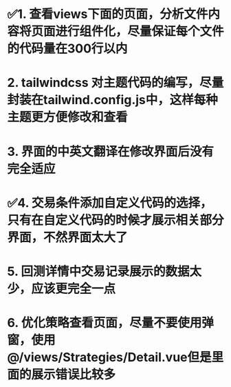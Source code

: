 # ✅1. 查看views下面的页面，分析文件内容将页面进行组件化，尽量保证每个文件的代码量在300行以内
# 2. tailwindcss 对主题代码的编写，尽量封装在tailwind.config.js中，这样每种主题更方便修改和查看
# 3. 界面的中英文翻译在修改界面后没有完全适应
# ✅4. 交易条件添加自定义代码的选择，只有在自定义代码的时候才展示相关部分界面，不然界面太大了
# 5. 回测详情中交易记录展示的数据太少，应该更完全一点
# 6. 优化策略查看页面，尽量不要使用弹窗，使用@/views/Strategies/Detail.vue但是里面的展示错误比较多
